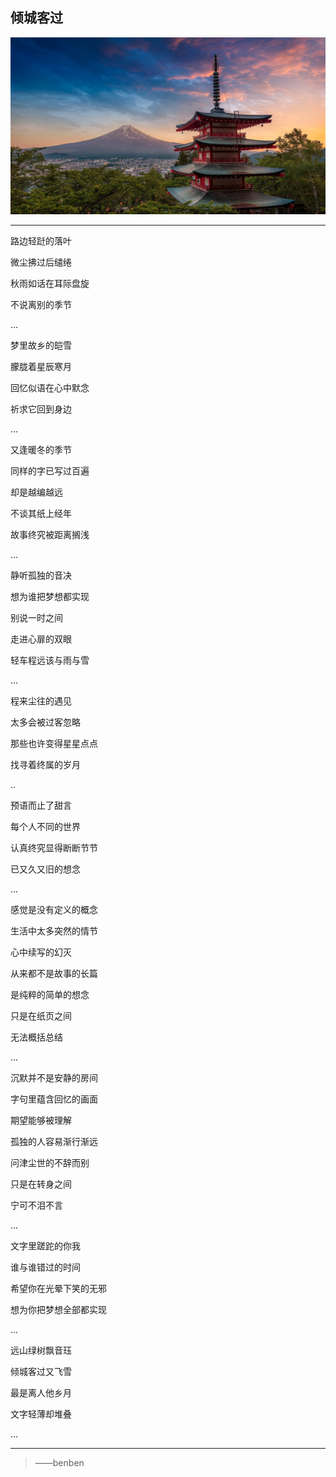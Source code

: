 倾城客过
---
![](/assets/327510-106.jpg)

---
路边轻跹的落叶

微尘拂过后缱绻

秋雨如话在耳际盘旋

不说离别的季节

...

梦里故乡的皑雪

朦胧着星辰寒月

回忆似语在心中默念

祈求它回到身边

...

又逢暖冬的季节

同样的字已写过百遍

却是越编越远

不谈其纸上经年

故事终究被距离搁浅

...

静听孤独的音决

想为谁把梦想都实现

别说一时之间

走进心扉的双眼

轻车程远该与雨与雪

...

程来尘往的遇见

太多会被过客忽略

那些也许变得星星点点

找寻着终属的岁月

..

预语而止了甜言

每个人不同的世界

认真终究显得断断节节

已又久又旧的想念

...

感觉是没有定义的概念

生活中太多突然的情节

心中续写的幻灭

从来都不是故事的长篇

是纯粹的简单的想念

只是在纸页之间

无法概括总结

...

沉默并不是安静的房间

字句里蕴含回忆的画面

期望能够被理解

孤独的人容易渐行渐远

问津尘世的不辞而别

只是在转身之间

宁可不泪不言

...

文字里蹉跎的你我

谁与谁错过的时间

希望你在光晕下笑的无邪

想为你把梦想全部都实现

...

远山绿树飘音珏

倾城客过又飞雪

最是离人他乡月

文字轻薄却堆叠

...

---

>——benben
